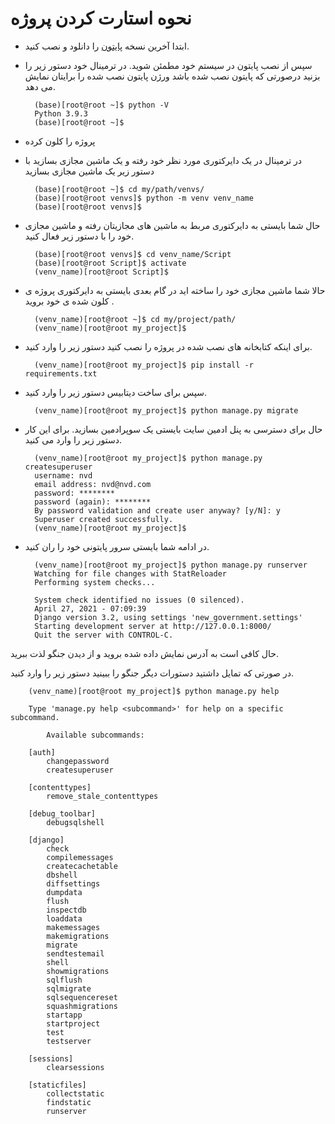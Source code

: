 نحوه استارت کردن پروژه
===================================

* ابتدا آخرین نسخه [پایتون](https://www.python.org/downloads/) را دانلود و نصب کنید.
* سپس از نصب پایتون در سیستم خود مطمئن شوید.
در ترمینال خود دستور زیر را بزنید درصورتی که پایتون نصب شده باشد ورژن پایتون نصب شده را برایتان نمایش می دهد.
        
        (base)[root@root ~]$ python -V
        Python 3.9.3
        (base)[root@root ~]$
            
* پروژه را کلون کرده
* در ترمینال در یک دایرکتوری مورد نظر خود رفته و یک ماشین مجازی بسازید 
با دستور زیر یک ماشین مجازی بسازید

		(base)[root@root ~]$ cd my/path/venvs/
		(base)[root@root venvs]$ python -m venv venv_name
		(base)[root@root venvs]$

* حال شما بایستی به دایرکتوری مربط به ماشین های مجازیتان رفته و ماشین مجازی خود را با دستور زیر فعال کنید.

        (base)[root@root venvs]$ cd venv_name/Script
        (base)[root@root Script]$ activate
        (venv_name)[root@root Script]$

* حالا شما ماشین مجازی خود را ساخته اید در گام بعدی بایستی به دایرکتوری پروژه ی کلون شده ی خود بروید .

        (venv_name)[root@root ~]$ cd my/project/path/
        (venv_name)[root@root my_project]$ 
       
* برای اینکه کتابخانه های نصب شده در پروژه را نصب کنید دستور زیر را وارد کنید.

        (venv_name)[root@root my_project]$ pip install -r requirements.txt        
        
* سپس برای ساخت دیتابیس دستور زیر را وارد کنید.

        (venv_name)[root@root my_project]$ python manage.py migrate
        
* حال برای دسترسی به پنل ادمین سایت بایستی یک سوپرادمین بسازید.
برای این کار دستور زیر را وارد می کنید.

        (venv_name)[root@root my_project]$ python manage.py createsuperuser
        username: nvd
        email address: nvd@nvd.com
        password: ********
        password (again): ********
        By password validation and create user anyway? [y/N]: y
        Superuser created successfully.
        (venv_name)[root@root my_project]$ 

* در ادامه شما بایستی سرور پایتونی خود را ران کنید.

        (venv_name)[root@root my_project]$ python manage.py runserver
        Watching for file changes with StatReloader
        Performing system checks...
        
        System check identified no issues (0 silenced).
        April 27, 2021 - 07:09:39
        Django version 3.2, using settings 'new_government.settings'
        Starting development server at http://127.0.0.1:8000/
        Quit the server with CONTROL-C.


حال کافی است به آدرس نمایش داده شده بروید و از دیدن جنگو لذت ببرید.


در صورتی که تمایل داشتید دستورات دیگر جنگو را ببینید دستور زیر را وارد کنید.

        (venv_name)[root@root my_project]$ python manage.py help
        
        Type 'manage.py help <subcommand>' for help on a specific subcommand.

            Available subcommands:

        [auth]
            changepassword
            createsuperuser
            
        [contenttypes]
            remove_stale_contenttypes
            
        [debug_toolbar]
            debugsqlshell

        [django]
            check
            compilemessages
            createcachetable
            dbshell
            diffsettings
            dumpdata
            flush
            inspectdb
            loaddata
            makemessages
            makemigrations
            migrate
            sendtestemail
            shell
            showmigrations
            sqlflush
            sqlmigrate
            sqlsequencereset
            squashmigrations
            startapp
            startproject
            test
            testserver
        
        [sessions]
            clearsessions
        
        [staticfiles]
            collectstatic
            findstatic
            runserver

